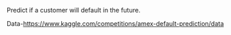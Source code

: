 Predict if a customer will default in the future.

Data-https://www.kaggle.com/competitions/amex-default-prediction/data
